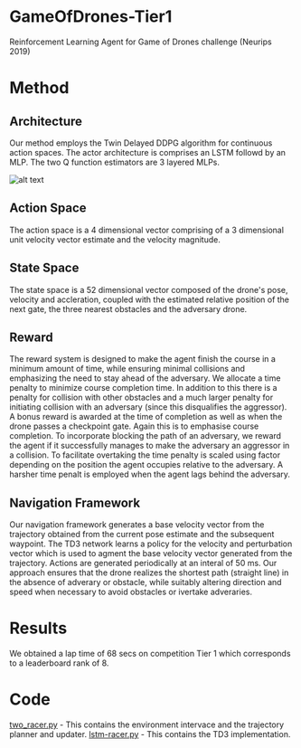 # GameOfDrones-Tier1
Reinforcement Learning Agent for Game of Drones challenge (Neurips 2019)

# Method

## Architecture
Our method employs the Twin Delayed DDPG algorithm for continuous action spaces. The actor architecture is comprises an LSTM followd by an MLP. The two Q function estimators are 3 layered MLPs.

![alt text](https://github.com/amehra-github/GameOfDrones-Tier1/blob/master/Architectures.png)

## Action Space
The action space is a 4 dimensional vector comprising of a 3 dimensional unit velocity vector estimate and the velocity magnitude.

## State Space
The state space is a 52 dimensional vector composed of the drone's pose, velocity and accleration, coupled with the estimated relative position of the next gate, the three nearest obstacles and the adversary drone.

## Reward
The reward system is designed to make the agent finish the course in a minimum amount of time, while ensuring minimal collisions and emphasizing the need to stay ahead of the adversary.
We allocate a time penalty to minimize course completion time. In addition to this there is a penalty for collision with other obstacles and a much larger penalty for initiating collision with an adversary (since this disqualifies the aggressor). A bonus reward is awarded at the time of completion as well as when the drone passes a checkpoint gate. Again this is to emphasise course completion.
To incorporate blocking the path of an adversary, we reward the agent if it successfully manages to make the adversary an aggressor in a collision. To facilitate overtaking the time penalty is scaled using factor depending on the position the agent occupies relative to the adversary. A harsher time penalt is employed when the agent lags behind the adversary.

## Navigation Framework
Our navigation framework generates a base velocity vector from the trajectory obtained from the current pose estimate and the subsequent waypoint. The TD3 network learns a policy for the velocity and perturbation vector which is used to agment the base velocity vector generated from the trajectory. Actions are generated periodically at an interal of 50 ms. Our approach ensures that the drone realizes the shortest path (straight line) in the absence of adverary or obstacle, while suitably altering direction and speed when necessary to avoid obstacles or ivertake adveraries.

# Results
We obtained a lap time of 68 secs on competition Tier 1 which corresponds to a leaderboard rank of 8.

# Code
[two_racer.py](two_racer.py) - This contains the environment intervace and the trajectory planner and updater.
[lstm-racer.py](lstm-racer.py) - This contains the TD3 implementation.

